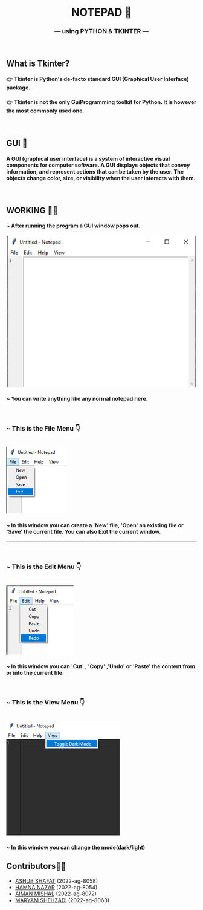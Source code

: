 <h1 align="center">NOTEPAD 📓</h1>

<h3 align="center"> &mdash; using PYTHON & TKINTER &mdash;</h3>

&nbsp;
## What is Tkinter?

#### 👉 Tkinter is Python's de-facto standard GUI (Graphical User Interface) package.
#### 👉 Tkinter is not the only GuiProgramming toolkit for Python. It is however the most commonly used one.

&nbsp;
## GUI 🧩

#### A GUI (graphical user interface) is a system of interactive visual components for computer software. A GUI displays objects that convey information, and represent actions that can be taken by the user. The objects change color, size, or visibility when the user interacts with them.

&nbsp;
## WORKING 👷‍♂️

#### ~ After running the program a  GUI window pops out.

<p align="center">
<img src="extra/window.png" alt="main page" width=500px >
</p>

#### ~ You can write anything like any normal notepad here.

&nbsp;
### ~ This is the File Menu 👇
<br>
<img src="extra/file menu.png" alt="File Menu">

#### ~ In this window you can create a 'New' file, 'Open' an existing file or 'Save' the current file. You can also Exit the current window.
<hr>

&nbsp;

### ~ This is the Edit Menu 👇
<br>
<img src="extra/edit.png" alt="Edit Menu">

#### ~ In this window you can 'Cut' , 'Copy' ,'Undo' or 'Paste' the content from or into the current file.

&nbsp;


### ~ This is the View Menu 👇
<br>
<img src="extra/view.png" alt="Edit Menu">

#### ~ In this window you can change the mode(dark/light)
## Contributors👨‍💻

<ul>
<li><a href="https://github.com/AshubShafqat">ASHUB SHAFAT</a> (2022-ag-8058)</li>
<li><a href="https://github.com/Hamna902">HAMNA NAZAR</a> (2022-ag-8054)</li>
<li><a href="https://github.com/Aiman990-crypto">AIMAN MISHAL</a> (2022-ag-8072)</li>
<li><a href="https://github.com/mansharamani-rahul">MARYAM SHEHZADI</a> (2022-ag-8063)</li>

</ul>

